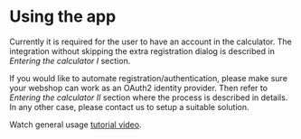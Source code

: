 # Using the app

Currently it is required for the user to have an account in the calculator. The integration without skipping the extra registration dialog is described in _Entering the calculator I_ section.

If you would like to automate registration/authentication, please make sure your webshop can work as an OAuth2 identity provider. Then refer to _Entering the calculator II_ section where the process is described in details.
In any other case, please contact us to setup a suitable solution.

Watch general usage [tutorial video](https://www.youtube.com/watch?v=HiZyaXoLbbM).